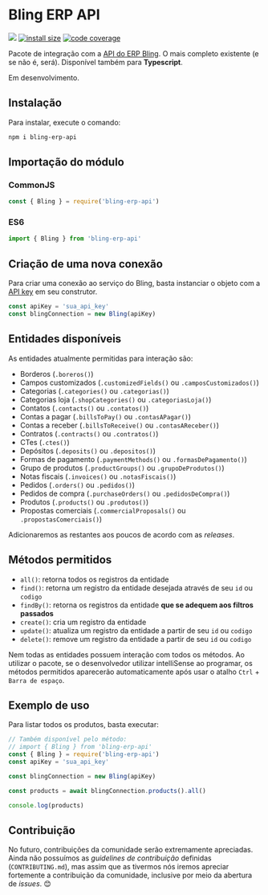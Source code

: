 # Bling ERP API

[![](https://img.shields.io/npm/v/bling-erp-api.svg)](https://www.npmjs.com/package/bling-erp-api)
[![install size](https://packagephobia.com/badge?p=bling-erp-api)](https://packagephobia.com/result?p=bling-erp-api)
[![code coverage](https://coveralls.io/repos/github/AlexandreBellas/bling-erp-api/badge.svg?branch=main)](https://coveralls.io/github/AlexandreBellas/bling-erp-api?branch=main)

Pacote de integração com a [API do ERP Bling](https://ajuda.bling.com.br/hc/pt-br/categories/360002186394-API-para-Desenvolvedores). O mais completo existente (e se não é, será).
Disponível também para **Typescript**.

Em desenvolvimento.

## Instalação

Para instalar, execute o comando:

```bash
npm i bling-erp-api
```

## Importação do módulo

### CommonJS

```js
const { Bling } = require('bling-erp-api')
```

### ES6

```ts
import { Bling } from 'bling-erp-api'
```

## Criação de uma nova conexão

Para criar uma conexão ao serviço do Bling, basta instanciar o objeto com a [API
key](https://ajuda.bling.com.br/hc/pt-br/articles/360046937853-Introdu%C3%A7%C3%A3o-para-a-API-do-Bling-para-desenvolvedores-) em 
seu construtor.

```js
const apiKey = 'sua_api_key'
const blingConnection = new Bling(apiKey)
```

## Entidades disponíveis

As entidades atualmente permitidas para interação são:

- Borderos (`.boreros()`)
- Campos customizados (`.customizedFields()` ou `.camposCustomizados()`)
- Categorias (`.categories()` ou `.categorias()`)
- Categorias loja (`.shopCategories()` ou `.categoriasLoja()`)
- Contatos (`.contacts()` ou `.contatos()`)
- Contas a pagar (`.billsToPay()` ou `.contasAPagar()`)
- Contas a receber (`.billsToReceive()` ou `.contasAReceber()`)
- Contratos (`.contracts()` ou `.contratos()`)
- CTes (`.ctes()`)
- Depósitos (`.deposits()` ou `.depositos()`)
- Formas de pagamento (`.paymentMethods()` ou `.formasDePagamento()`)
- Grupo de produtos (`.productGroups()` ou `.grupoDeProdutos()`)
- Notas fiscais (`.invoices()` ou `.notasFiscais()`)
- Pedidos (`.orders()` ou `.pedidos()`)
- Pedidos de compra (`.purchaseOrders()` ou `.pedidosDeCompra()`)
- Produtos (`.products()` ou `.produtos()`)
- Propostas comerciais (`.commercialProposals()` ou `.propostasComerciais()`)

Adicionaremos as restantes aos poucos de acordo com as _releases_.

## Métodos permitidos

- `all()`: retorna todos os registros da entidade
- `find()`: retorna um registro da entidade desejada através de seu `id` ou
  `codigo`
- `findBy()`: retorna os registros da entidade **que se adequem aos filtros
  passados**
- `create()`: cria um registro da entidade
- `update()`: atualiza um registro da entidade a partir de seu `id` ou
  `codigo`
- `delete()`: remove um registro da entidade a partir de seu `id` ou
  `codigo`

Nem todas as entidades possuem interação com todos os métodos. Ao utilizar o
pacote, se o desenvolvedor utilizar intelliSense ao programar, os métodos
permitidos aparecerão automaticamente após usar o atalho `Ctrl` + `Barra de espaço`.

## Exemplo de uso

Para listar todos os produtos, basta executar:

```js
// Também disponível pelo método:
// import { Bling } from 'bling-erp-api'
const { Bling } = require('bling-erp-api')
const apiKey = 'sua_api_key'

const blingConnection = new Bling(apiKey)

const products = await blingConnection.products().all()

console.log(products)
```

## Contribuição

No futuro, contribuições da comunidade serão extremamente apreciadas. Ainda não
possuímos as _guidelines de contribuição_ definidas (`CONTRIBUTING.md`), mas
assim que as tivermos nós iremos apreciar fortemente a contribuição da
comunidade, inclusive por meio da abertura de _issues_. 😊

